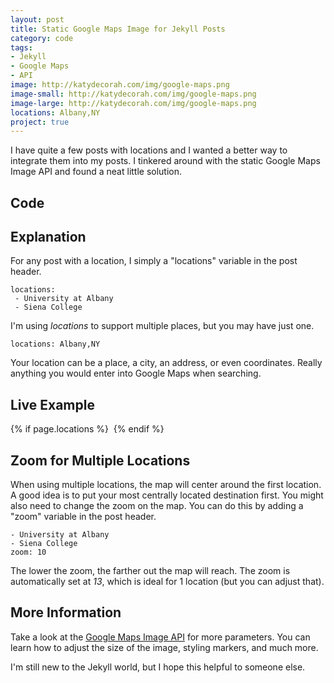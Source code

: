 ```yaml
---
layout: post
title: Static Google Maps Image for Jekyll Posts
category: code
tags:
- Jekyll
- Google Maps
- API
image: http://katydecorah.com/img/google-maps.png
image-small: http://katydecorah.com/img/google-maps.png
image-large: http://katydecorah.com/img/google-maps.png
locations: Albany,NY
project: true
---
```


I have quite a few posts with locations and I wanted a better way to integrate them into my posts. I tinkered around with the static Google Maps Image API and found a neat little solution.


## Code

<script src="https://gist.github.com/katydecorah/6487522.js">&nbsp;</script>

## Explanation

For any post with a location, I simply a "locations" variable in the post header.

    locations:
     - University at Albany
     - Siena College

I'm using *locations* to support multiple places, but you may have just one.

    locations: Albany,NY

Your location can be a place, a city, an address, or even coordinates. Really anything you would enter into Google Maps when searching.
## Live Example

{% if page.locations %}
<img src="http://maps.googleapis.com/maps/api/staticmap?{% for location in page.locations %}{% if forloop.first %}center={{location}}&amp;markers=color:blue%7C{{location}}{% else %}&amp;markers=color:blue%7C{{location}}{% endif %}{% endfor %}&amp;zoom={% if page.zoom %}{{page.zoom}}{% else %}13{% endif %}&amp;size=300x200&amp;scale=2&amp;sensor=false&amp;visual_refresh=true" alt="">
{% endif %}

## Zoom for Multiple Locations

When using multiple locations, the map will center around the first location. A good idea is to put your most centrally located destination first. You might also need to change the zoom on the map. You can do this by adding a "zoom" variable in the post header.

	- University at Albany
    - Siena College
	zoom: 10

The lower the zoom, the farther out the map will reach. The zoom is automatically set at *13*, which is ideal for 1 location (but you can adjust that).

## More Information

Take a look at the [Google Maps Image API](https://developers.google.com/maps/documentation/staticmaps/) for more parameters. You can learn how to adjust the size of the image, styling markers, and much more.

I'm still new to the Jekyll world, but I hope this helpful to someone else.